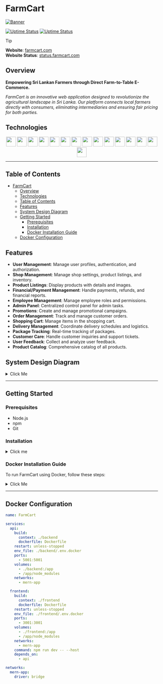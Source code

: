 # FarmCart

[![Banner](https://github.com/user-attachments/assets/397fa451-14bf-4d31-bf53-28ab9b685e64)](https://farmcart.nimendra.xyz/) 

[![Uptime Status](https://status.nimendra.xyz/api/badge/8/status)](https://status.nimendra.xyz/status/farmcart) [![Uptime Status](https://status.nimendra.xyz/api/badge/8/uptime)](https://status.nimendra.xyz/status/farmcart)

> [!TIP] 
> **Website**: [farmcart.com](https://farmcart.nimendra.xyz/) \
> **Website Status**: [status.farmcart.com](https://status.nimendra.xyz/status/farmcart)
> 

## Overview

**Empowering Sri Lankan Farmers through Direct Farm-to-Table E-Commerce.** 

*FarmCart is an innovative web application designed to revolutionize the agricultural landscape in Sri Lanka. Our platform connects local farmers directly with consumers, eliminating intermediaries and ensuring fair pricing for both parties.*

## Technologies

<div align="center">
    <img height="32" width="32" src="https://cdn.simpleicons.org/react" /></a>
    <img height="32" width="32" src="https://cdn.simpleicons.org/tailwindcss" /></a>
    <img height="32" width="32" src="https://cdn.simpleicons.org/vite" /></a>
    <img height="32" width="32" src="https://cdn.simpleicons.org/nodedotjs" /></a>
    <img height="32" width="32" src="https://cdn.simpleicons.org/express" /></a>
    <img height="32" width="32" src="https://cdn.simpleicons.org/postman" /></a>
    <img height="32" width="32" src="https://cdn.simpleicons.org/git" /></a>
    <img height="32" width="32" src="https://cdn.simpleicons.org/github" /></a>
    <img height="32" width="32" src="https://cdn.simpleicons.org/digitalocean" /></a>
    <img height="32" width="32" src="https://cdn.simpleicons.org/javascript" /></a>
    <img height="32" width="32" src="https://cdn.simpleicons.org/githubactions" /></a>
    <img height="32" width="32" src="https://cdn.simpleicons.org/npm" /></a>
    <img height="32" width="32" src="https://cdn.simpleicons.org/docker" /></a>
    <img height="32" width="32" src="https://cdn.simpleicons.org/mongodb" /></a>
    <img height="32" width="32" src="https://cdn.simpleicons.org/mongoose" /></a>
</div>

---

## Table of Contents

- [FarmCart](#farmcart)
  - [Overview](#overview)
  - [Technologies](#technologies)
  - [Table of Contents](#table-of-contents)
  - [Features](#features)
  - [System Design Diagram](#system-design-diagram)
  - [Getting Started](#getting-started)
    - [Prerequisites](#prerequisites)
    - [Installation](#installation)
    - [Docker Installation Guide](#docker-installation-guide)
  - [Docker Configuration](#docker-configuration)

## Features

- **User Management**: Manage user profiles, authentication, and authorization.
- **Shop Management**: Manage shop settings, product listings, and inventory.
- **Product Listings**: Display products with details and images.
- **Financial/Payment Management**: Handle payments, refunds, and financial reports.
- **Employee Management**: Manage employee roles and permissions.
- **Admin Panel**: Centralized control panel for admin tasks.
- **Promotions**: Create and manage promotional campaigns.
- **Order Management**: Track and manage customer orders.
- **Shopping Cart**: Manage items in the shopping cart.
- **Delivery Management**: Coordinate delivery schedules and logistics.
- **Package Tracking**: Real-time tracking of packages.
- **Customer Care**: Handle customer inquiries and support tickets.
- **User Feedback**: Collect and analyze user feedback.
- **Product Catalog**: Comprehensive catalog of all products.

## System Design Diagram

<details>
<summary>Click Me</summary>

[![Diagram-2](https://github.com/user-attachments/assets/bd6483e1-58c5-4ec0-9e02-f56f7f8feb78)](https://excalidraw.com/#json=2FhyHBhIRC7GNhxnmV4U6,VCwEk9O0trP7QRRWLxu6OA)

</details>


---

## Getting Started

### Prerequisites

- Node.js
- npm
- Git

### Installation
<details>
<summary>Click me</summary>

1. Clone the repository:
    ```bash
    git clone https://github.com/yourusername/itp-project.git
    ```
2. Navigate to the frontend directory:
    ```bash
    cd frontend 
    npm install
    npm run dev
    ```
3. Navigate to the backend directory:
    ```bash
    cd backend 
    npm install
    npm run dev
    ```

</details>

### Docker Installation Guide

To run FarmCart using Docker, follow these steps:

<details>
<summary>Click Me</summary>

1. Install Docker

   - **For Windows and Mac**:
     - Download Docker Desktop from [Docker's official website](https://www.docker.com/products/docker-desktop).
     - Follow the installation instructions specific to your OS.

   - **For Linux**:
     - Use the following commands to install Docker:

       ```bash
       sudo apt update
       sudo apt install apt-transport-https ca-certificates curl software-properties-common
       curl -fsSL https://download.docker.com/linux/ubuntu/gpg | sudo apt-key add -
       sudo add-apt-repository "deb [arch=amd64] https://download.docker.com/linux/ubuntu $(lsb_release -cs) stable"
       sudo apt update
       sudo apt install docker-ce
       ```

1. Verify Installation

   - After installing Docker, verify that it is installed correctly by running:
     ```bash
     docker --version
     ```
   - You should see the installed Docker version.
  

1. Run FarmCart with Docker Compose:
   - Navigate to the root directory of the cloned repository:
     ```bash
     cd itp-project
     ```
   - **Disclaimer**: Before running Docker, ensure that you have set up the necessary environment variables in the `.env.docker` files located in both the `frontend` and `backend` directories. These variables are crucial for the application to function correctly.
   - Start the application using Docker Compose:
     ```bash
     docker-compose up --build
     ```

2. Access the Application
   - Open your web browser and go to:
     - Frontend: [http://localhost:3001](http://localhost:3001)
     - API: [http://localhost:5001](http://localhost:5001)

  </details>

---

## Docker Configuration

```yaml
name: FarmCart

services:
  api:
    build:
      context: ./backend
      dockerfile: Dockerfile
    restart: unless-stopped
    env_file: ./backend/.env.docker
    ports:
      - 5001:5001
    volumes:
      - ./backend:/app
      - /app/node_modules
    networks:
      - mern-app

  frontend:
    build:
      context: ./frontend
      dockerfile: Dockerfile
    restart: unless-stopped
    env_file: ./frontend/.env.docker
    ports:
      - 3001:3001
    volumes:
      - ./frontend:/app
      - /app/node_modules
    networks:
      - mern-app
    command: npm run dev -- --host
    depends_on:
      - api

networks:
  mern-app:
    driver: bridge


